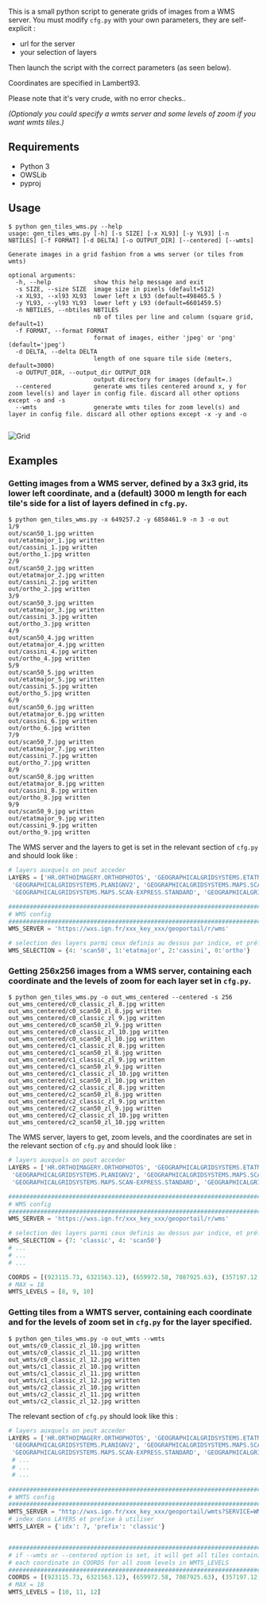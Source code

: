 This is a small python script to generate grids of images from a WMS server.
You must modify `cfg.py` with your own parameters, they are self-explicit : 
 - url for the server
 - your selection of layers

Then launch the script with the correct parameters (as seen below).

Coordinates are specified in Lambert93.

Please note that it's very crude, with no error checks..

_(Optionaly you could specify a wmts server and some levels of zoom if you want wmts tiles.)_


## Requirements
* Python 3
* OWSLib
* pyproj

## Usage
```
$ python gen_tiles_wms.py --help
usage: gen_tiles_wms.py [-h] [-s SIZE] [-x XL93] [-y YL93] [-n NBTILES] [-f FORMAT] [-d DELTA] [-o OUTPUT_DIR] [--centered] [--wmts]

Generate images in a grid fashion from a wms server (or tiles from wmts)

optional arguments:
  -h, --help            show this help message and exit
  -s SIZE, --size SIZE  image size in pixels (default=512)
  -x XL93, --xl93 XL93  lower left x L93 (default=498465.5 )
  -y YL93, --yl93 YL93  lower left y L93 (default=6601459.5)
  -n NBTILES, --nbtiles NBTILES
                        nb of tiles per line and column (square grid, default=1)
  -f FORMAT, --format FORMAT
                        format of images, either 'jpeg' or 'png' (default='jpeg')
  -d DELTA, --delta DELTA
                        length of one square tile side (meters, default=3000)
  -o OUTPUT_DIR, --output_dir OUTPUT_DIR
                        output directory for images (default=.)
  --centered            generate wms tiles centered around x, y for zoom level(s) and layer in config file. discard all other options except -o and -s
  --wmts                generate wmts tiles for zoom level(s) and layer in config file. discard all other options except -x -y and -o


```
![Grid](./grid.png)


## Examples
### Getting images from a WMS server, defined by a 3x3 grid, its lower left coordinate, and a (default) 3000 m length for each tile's side for a list of layers defined in `cfg.py`.
```
$ python gen_tiles_wms.py -x 649257.2 -y 6858461.9 -n 3 -o out 
1/9
out/scan50_1.jpg written
out/etatmajor_1.jpg written
out/cassini_1.jpg written
out/ortho_1.jpg written
2/9
out/scan50_2.jpg written
out/etatmajor_2.jpg written
out/cassini_2.jpg written
out/ortho_2.jpg written
3/9
out/scan50_3.jpg written
out/etatmajor_3.jpg written
out/cassini_3.jpg written
out/ortho_3.jpg written
4/9
out/scan50_4.jpg written
out/etatmajor_4.jpg written
out/cassini_4.jpg written
out/ortho_4.jpg written
5/9
out/scan50_5.jpg written
out/etatmajor_5.jpg written
out/cassini_5.jpg written
out/ortho_5.jpg written
6/9
out/scan50_6.jpg written
out/etatmajor_6.jpg written
out/cassini_6.jpg written
out/ortho_6.jpg written
7/9
out/scan50_7.jpg written
out/etatmajor_7.jpg written
out/cassini_7.jpg written
out/ortho_7.jpg written
8/9
out/scan50_8.jpg written
out/etatmajor_8.jpg written
out/cassini_8.jpg written
out/ortho_8.jpg written
9/9
out/scan50_9.jpg written
out/etatmajor_9.jpg written
out/cassini_9.jpg written
out/ortho_9.jpg written

```

The WMS server and the layers to get is set in the relevant section of `cfg.py` and should look like : 
```py
# layers auxquels on peut acceder
LAYERS = ['HR.ORTHOIMAGERY.ORTHOPHOTOS', 'GEOGRAPHICALGRIDSYSTEMS.ETATMAJOR40', 'GEOGRAPHICALGRIDSYSTEMS.CASSINI',
 'GEOGRAPHICALGRIDSYSTEMS.PLANIGNV2', 'GEOGRAPHICALGRIDSYSTEMS.MAPS.SCAN50.1950', 'ORTHOIMAGERY.ORTHOPHOTOS.1950-1965',
 'GEOGRAPHICALGRIDSYSTEMS.MAPS.SCAN-EXPRESS.STANDARD', 'GEOGRAPHICALGRIDSYSTEMS.MAPS', ]

#################################################################################################################
# WMS config
#################################################################################################################
WMS_SERVER = 'https://wxs.ign.fr/xxx_key_xxx/geoportail/r/wms'

# selection des layers parmi ceux definis au dessus par indice, et préfixe utilisé dans le nom des images générées
WMS_SELECTION = {4: 'scan50', 1:'etatmajor', 2:'cassini', 0:'ortho'}

```

### Getting 256x256 images from a WMS server, containing each coordinate and the levels of zoom for each layer set in `cfg.py`. 

```
$ python gen_tiles_wms.py -o out_wms_centered --centered -s 256
out_wms_centered/c0_classic_zl_8.jpg written
out_wms_centered/c0_scan50_zl_8.jpg written
out_wms_centered/c0_classic_zl_9.jpg written
out_wms_centered/c0_scan50_zl_9.jpg written
out_wms_centered/c0_classic_zl_10.jpg written
out_wms_centered/c0_scan50_zl_10.jpg written
out_wms_centered/c1_classic_zl_8.jpg written
out_wms_centered/c1_scan50_zl_8.jpg written
out_wms_centered/c1_classic_zl_9.jpg written
out_wms_centered/c1_scan50_zl_9.jpg written
out_wms_centered/c1_classic_zl_10.jpg written
out_wms_centered/c1_scan50_zl_10.jpg written
out_wms_centered/c2_classic_zl_8.jpg written
out_wms_centered/c2_scan50_zl_8.jpg written
out_wms_centered/c2_classic_zl_9.jpg written
out_wms_centered/c2_scan50_zl_9.jpg written
out_wms_centered/c2_classic_zl_10.jpg written
out_wms_centered/c2_scan50_zl_10.jpg written

```

The WMS server, layers to get, zoom levels, and the coordinates are set in the relevant section of `cfg.py` and should look like : 
```py
# layers auxquels on peut acceder
LAYERS = ['HR.ORTHOIMAGERY.ORTHOPHOTOS', 'GEOGRAPHICALGRIDSYSTEMS.ETATMAJOR40', 'GEOGRAPHICALGRIDSYSTEMS.CASSINI',
 'GEOGRAPHICALGRIDSYSTEMS.PLANIGNV2', 'GEOGRAPHICALGRIDSYSTEMS.MAPS.SCAN50.1950', 'ORTHOIMAGERY.ORTHOPHOTOS.1950-1965',
 'GEOGRAPHICALGRIDSYSTEMS.MAPS.SCAN-EXPRESS.STANDARD', 'GEOGRAPHICALGRIDSYSTEMS.MAPS', ]

#################################################################################################################
# WMS config
#################################################################################################################
WMS_SERVER = 'https://wxs.ign.fr/xxx_key_xxx/geoportail/r/wms'

# selection des layers parmi ceux definis au dessus par indice, et préfixe utilisé dans le nom des images générées
WMS_SELECTION = {7: 'classic', 4: 'scan50'}
# ...
# ...
# ...

COORDS = [(923115.73, 6321563.12), (659972.58, 7087925.63), (357197.12, 6684541.92)]
# MAX = 18
WMTS_LEVELS = [8, 9, 10]

```


### Getting tiles from a WMTS server, containing each coordinate and for the levels of zoom set in `cfg.py` for the layer specified.

```
$ python gen_tiles_wms.py -o out_wmts --wmts
out_wmts/c0_classic_zl_10.jpg written
out_wmts/c0_classic_zl_11.jpg written
out_wmts/c0_classic_zl_12.jpg written
out_wmts/c1_classic_zl_10.jpg written
out_wmts/c1_classic_zl_11.jpg written
out_wmts/c1_classic_zl_12.jpg written
out_wmts/c2_classic_zl_10.jpg written
out_wmts/c2_classic_zl_11.jpg written
out_wmts/c2_classic_zl_12.jpg written
```

The relevant section of `cfg.py` should look like this : 
```py
# layers auxquels on peut acceder
LAYERS = ['HR.ORTHOIMAGERY.ORTHOPHOTOS', 'GEOGRAPHICALGRIDSYSTEMS.ETATMAJOR40', 'GEOGRAPHICALGRIDSYSTEMS.CASSINI',
 'GEOGRAPHICALGRIDSYSTEMS.PLANIGNV2', 'GEOGRAPHICALGRIDSYSTEMS.MAPS.SCAN50.1950', 'ORTHOIMAGERY.ORTHOPHOTOS.1950-1965',
 'GEOGRAPHICALGRIDSYSTEMS.MAPS.SCAN-EXPRESS.STANDARD', 'GEOGRAPHICALGRIDSYSTEMS.MAPS', ]
 # ...
 # ...
 # ...
 
#################################################################################################################
# WMTS config
#################################################################################################################
WMTS_SERVER = "http://wxs.ign.fr/xxx_key_xxx/geoportail/wmts?SERVICE=WMTS&REQUEST=GetCapabilities"
# index dans LAYERS et prefixe à utiliser 
WMTS_LAYER = {'idx': 7, 'prefix': 'classic'}


#################################################################################################################
# if --wmts or --centered option is set, it will get all tiles containing (resp. centered around)
# each coordinate in COORDS for all zoom levels in WMTS_LEVELS
#################################################################################################################
COORDS = [(923115.73, 6321563.12), (659972.58, 7087925.63), (357197.12, 6684541.92)]
# MAX = 18
WMTS_LEVELS = [10, 11, 12]

```